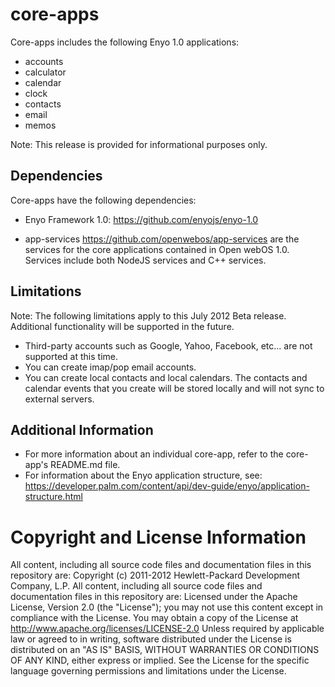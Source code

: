# core-apps

Core-apps includes the following Enyo 1.0 applications:

* accounts
* calculator
* calendar
* clock
* contacts
* email
* memos

Note: This release is provided for informational purposes only.

## Dependencies

Core-apps have the following dependencies:

* Enyo Framework 1.0: https://github.com/enyojs/enyo-1.0

* app-services https://github.com/openwebos/app-services are the services for the core applications contained in Open webOS 1.0. Services include both NodeJS services and C++ services.

## Limitations

Note: The following limitations apply to this July 2012 Beta release. Additional functionality will be supported in the future.

* Third-party accounts such as Google, Yahoo, Facebook, etc... are not supported at this time.
* You can create imap/pop email accounts.
* You can create local contacts and local calendars. The contacts and calendar events that you create will be stored locally and will not sync to external servers.

## Additional Information

* For more information about an individual core-app, refer to the core-app's README.md file.
* For information about the Enyo application structure, see: https://developer.palm.com/content/api/dev-guide/enyo/application-structure.html

# Copyright and License Information

All content, including all source code files and documentation files in this repository are: 
Copyright (c) 2011-2012 Hewlett-Packard Development Company, L.P.
All content, including all source code files and documentation files in this repository are: Licensed under the Apache License, Version 2.0 (the "License"); you may not use this content except in compliance with the License. You may obtain a copy of the License at
http://www.apache.org/licenses/LICENSE-2.0
Unless required by applicable law or agreed to in writing, software distributed under the License is distributed on an "AS IS" BASIS, WITHOUT WARRANTIES OR CONDITIONS OF ANY KIND, either express or implied. See the License for the specific language governing permissions and limitations under the License.
